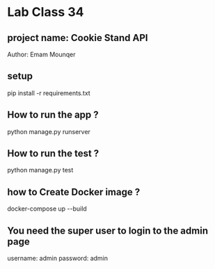 # Lab Class 34

## project name: Cookie Stand API

Author: Emam Mounqer

## setup

pip install -r requirements.txt

## How to run the app ?
python manage.py runserver

## How to run the test ?
python manage.py test
## how to Create Docker image ?
docker-compose up --build

## You need the super user to login to the admin page
username: admin password: admin